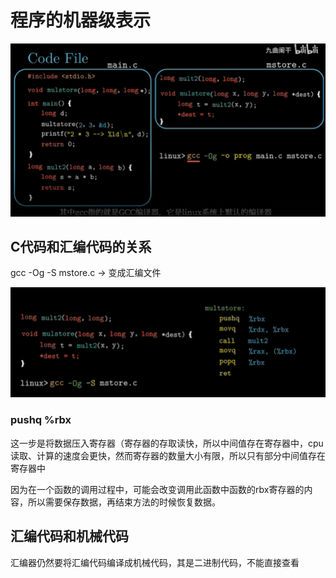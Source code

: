 # 程序的机器级表示

![image](./gcc.png)
## C代码和汇编代码的关系

gcc -Og -S mstore.c -> 变成汇编文件

![image](./compare.png)

### pushq %rbx
这一步是将数据压入寄存器（寄存器的存取读快，所以中间值存在寄存器中，cpu读取、计算的速度会更快，然而寄存器的数量大小有限，所以只有部分中间值存在寄存器中

因为在一个函数的调用过程中，可能会改变调用此函数中函数的rbx寄存器的内容，所以需要保存数据，再结束方法的时候恢复数据。

## 汇编代码和机械代码
汇编器仍然要将汇编代码编译成机械代码，其是二进制代码，不能直接查看